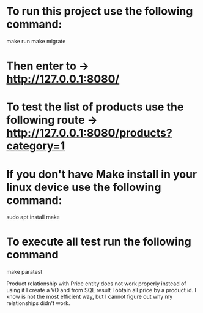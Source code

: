 # To run this project use the following command:

make run
make migrate

# Then enter to -> http://127.0.0.1:8080/

# To test the list of products use the following route -> http://127.0.0.1:8080/products?category=1

# If you don't have Make install in your linux device use the following command:
sudo apt install make

# To execute all test run the following command
make paratest


Product relationship with Price entity does not work properly instead of using it I create a VO and from SQL
result I obtain all price by a product id. I know is not the most efficient way, but I cannot figure out why my relationships
didn't work.

